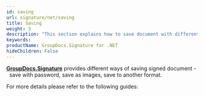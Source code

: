 ```yaml
---
id: saving
url: signature/net/saving
title: Saving
weight: 3
description: "This section explains how to save document with different formats and source with GroupDocs.Signature API."
keywords: 
productName: GroupDocs.Signature for .NET
hideChildren: False
---
```

[**GroupDocs.Signature**](https://products.groupdocs.com/signature/net) provides different ways of saving signed document -  save with password, save as images, save to another format.

For more details please refer to the following guides:
